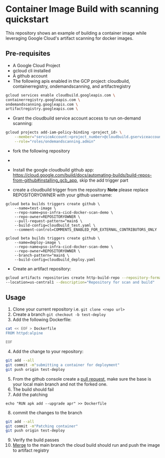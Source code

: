 # Container Image Build with scanning quickstart

This repository shows an example of building a container image while leveraging Google Cloud's artifact scanning for docker images.

## Pre-requisites
* A Google Cloud Project
* gcloud cli installed
* A github account
* The following apis enabled in the GCP project: cloudbuild, containerregistry, ondemandscanning, and artifactregistry

```bash
gcloud services enable cloudbuild.googleapis.com \ 
containerregistry.googleapis.com \
ondemandscanning.googleapis.com \
artifactregistry.googleapis.com \
```
* Grant the cloudbuild service account access to run on-demand scanning:
```bash
gcloud projects add-iam-policy-binding <project_id> \
    --member="serviceAccount:<project_number>@cloudbuild.gserviceaccount.com" \
    --role="roles/ondemandscanning.admin"
```

* fork the following repository

* 

* Install the google cloudbuild github app: https://cloud.google.com/build/docs/automating-builds/build-repos-from-github#installing_gcb_app, skip the add trigger part

* create a cloudbuild trigger from the repository <b>Note</b> please replace REPOSITORYOWNER with your github username:
```
gcloud beta builds triggers create github \
    --name=test-image \
    --repo-name=pso-infra-cicd-docker-scan-demo \
    --repo-owner=REPOSITORYOWNER \
    --pull-request-pattern=^main$ \
    --build-config=cloudbuild_test.yaml \
    --comment-control=COMMENTS_ENABLED_FOR_EXTERNAL_CONTRIBUTORS_ONLY
```
```
gcloud beta builds triggers create github \
    --name=deploy-image \
    --repo-name=pso-infra-cicd-docker-scan-demo \
    --repo-owner=REPOSITORYOWNER \
    --branch-pattern=^main$ \
    --build-config=cloudbuild_deploy.yaml
```
* Create an artifact repository:
```bash
gcloud artifacts repositories create http-build-repo --repository-format=docker \
--location=us-central1 --description="Repository for scan and build"
```



## Usage

1. Clone your current repository i.e. ```git clone <repo url>```
1. Create a branch ```git checkout -b test-deploy```
1. Add the following Dockerfile:
```bash
cat << EOF > Dockerfile
FROM httpd:alpine

EOF
```
4. Add the change to your repository:
``` bash
git add --all
git commit -m"submitting a container for deployment"
git push origin test-deploy
```
5. From the github console create a [pull request](https://docs.github.com/en/pull-requests/collaborating-with-pull-requests/proposing-changes-to-your-work-with-pull-requests/creating-a-pull-request), make sure the base is your local main branch and not the forked one.
1. The build should fail
1. Add the patching
```
echo "RUN apk add --upgrade apr" >> Dockerfile
```
8. commit the changes to the branch 
``` bash
git add --all
git commit -m"Patching container"
git push origin test-deploy
```
9. Verify the build passes 
1. [Merge](https://docs.github.com/en/pull-requests/collaborating-with-pull-requests/incorporating-changes-from-a-pull-request/merging-a-pull-request) to the main branch the cloud build should run and push the image to artifact registry
